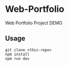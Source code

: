 # Web-Portfolio
 Web Portfolio Project DEMO

## Usage

```
git clone <this-repo>
npm install
npm run dev
```
